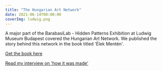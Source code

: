 ```yaml
---
title: "The Hungarian Art Network"
date: 2021-06-14T00:00:00
coverImg: ludwig.png
---
```


A major part of the BarabasiLab - Hidden Patterns Exhibition at Ludwig Museum Budapest covered the Hungarian Art Network. We published the story behind this network in the book titled 'Élek Mentén'.

<!--more-->


[Get the book here](https://www.egyuttamuveszetert.hu/konyvek/elek-menten-kortars-magyar-kepzomuveszet-az-adatok-tukreben/)

[Read my interview on 'how it was made'](https://hypeandhyper.com/contemporary-art-through-the-lens-of-a-network-researcher/)
